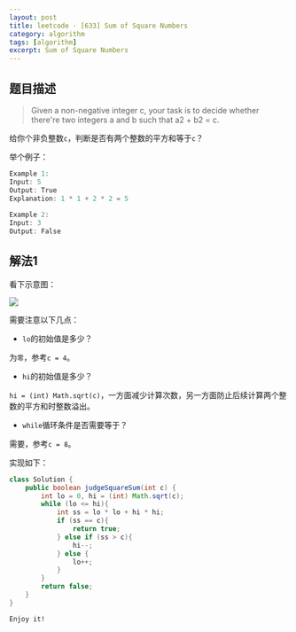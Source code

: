 ```yaml
---
layout: post
title: leetcode - [633] Sum of Square Numbers
category: algorithm
tags: [algorithm]
excerpt: Sum of Square Numbers
---
```


## 题目描述  

> Given a non-negative integer c, your task is to decide whether there're two integers a and b such that a2 + b2 = c.  

给你个非负整数`c`，判断是否有两个整数的平方和等于`c`？  

举个例子：  

``` java
Example 1:
Input: 5
Output: True
Explanation: 1 * 1 + 2 * 2 = 5
 
Example 2:
Input: 3
Output: False
```

## 解法1

看下示意图：  

![](https://yyc-images.oss-cn-beijing.aliyuncs.com/leetcode_633.png)  

需要注意以下几点：  

- `lo`的初始值是多少？  

为`零`，参考`c = 4`。  

- `hi`的初始值是多少？  

`hi = (int) Math.sqrt(c)`，一方面减少计算次数，另一方面防止后续计算两个整数的平方和时整数溢出。  

- `while`循环条件是否需要等于？  

需要，参考`c = 8`。  



实现如下：  

``` java
class Solution {
    public boolean judgeSquareSum(int c) {
        int lo = 0, hi = (int) Math.sqrt(c);
        while (lo <= hi){
            int ss = lo * lo + hi * hi;
            if (ss == c){
                return true;
            } else if (ss > c){
                hi--;
            } else {
                lo++;
            }
        }
        return false;
    }
}
```


`Enjoy it!`
